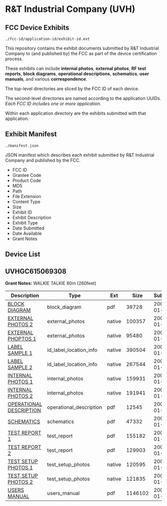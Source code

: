 # R&T Industrial Company (UVH)
## FCC Device Exhibits

```
./fcc-id/application-id/exhibit-id.ext
```

This repository contains the exhibit documents submitted by R&T Industrial Company to (and published by) the FCC as part of the device certification process.

These exhibits can include **internal photos**, **external photos**, **RF test reports**, **block diagrams**, **operational descriptions**, **schematics**, **user manuals**, and various **correspondence**.

The top-level directories are sliced by the FCC ID of each device.

The second-level directories are named according to the application UUIDs. *Each FCC ID includes one or more application.*

Within each application directory are the exhibits submitted with that application. 

## Exhibit Manifest

```
./manifest.json
```

JSON manifest which describes each exhibit submitted by R&T Industrial Company and published by the FCC.

- FCC ID
- Grantee Code
- Product Code
- MD5
- Path
- File Extension
- Content Type
- Size
- Exhibit ID
- Exhibit Description
- Exhibit Type
- Date Submitted
- Date Available
- Grant Notes

## Device List
## UVHGC615069308
**Grant Notes:** WALKIE TALKIE 80m (260feet)

| Description | Type | Ext | Size | Submitted | Available |
| ----------- | ---- | --- | ---- | --------- | --------- |
| [BLOCK DIAGRAM](UVHGC615069308/157d60f45752b243cc4439ac57021ff4/746413.pdf) | block_diagram | pdf | 39728 | 2007-01-11 | 2007-01-11 |
| [EXTERNAL PHOTOS 2](UVHGC615069308/157d60f45752b243cc4439ac57021ff4/746414.native) | external_photos | native | 100357 | 2007-01-11 | 2007-01-11 |
| [EXTERNAL PHOPTOS 1](UVHGC615069308/157d60f45752b243cc4439ac57021ff4/746422.native) | external_photos | native | 95480 | 2007-01-11 | 2007-01-11 |
| [LABEL SAMPLE 1](UVHGC615069308/157d60f45752b243cc4439ac57021ff4/746415.native) | id_label_location_info | native | 390504 | 2007-01-11 | 2007-01-11 |
| [LABEL SAMPLE 2](UVHGC615069308/157d60f45752b243cc4439ac57021ff4/746416.native) | id_label_location_info | native | 267544 | 2007-01-11 | 2007-01-11 |
| [INTERNAL PHOTOS 1](UVHGC615069308/157d60f45752b243cc4439ac57021ff4/746423.native) | internal_photos | native | 159931 | 2007-01-11 | 2007-01-11 |
| [INTERNAL PHOTOS 2](UVHGC615069308/157d60f45752b243cc4439ac57021ff4/746424.native) | internal_photos | native | 191941 | 2007-01-11 | 2007-01-11 |
| [OPERATIONAL DESCRIPTION](UVHGC615069308/157d60f45752b243cc4439ac57021ff4/746417.pdf) | operational_description | pdf | 12545 | 2007-01-11 | 2007-01-11 |
| [SCHEMATICS](UVHGC615069308/157d60f45752b243cc4439ac57021ff4/746418.pdf) | schematics | pdf | 47332 | 2007-01-11 | 2007-01-11 |
| [TEST REPORT 1](UVHGC615069308/157d60f45752b243cc4439ac57021ff4/746419.pdf) | test_report | pdf | 155182 | 2007-01-11 | 2007-01-11 |
| [TEST REPORT 2](UVHGC615069308/157d60f45752b243cc4439ac57021ff4/746420.pdf) | test_report | pdf | 129903 | 2007-01-11 | 2007-01-11 |
| [TEST SETUP PHOTOS 1](UVHGC615069308/157d60f45752b243cc4439ac57021ff4/746425.native) | test_setup_photos | native | 120595 | 2007-01-11 | 2007-01-11 |
| [TEST SETUP PHOTOS 2](UVHGC615069308/157d60f45752b243cc4439ac57021ff4/746426.native) | test_setup_photos | native | 121835 | 2007-01-11 | 2007-01-11 |
| [USERS MANUAL](UVHGC615069308/157d60f45752b243cc4439ac57021ff4/746421.pdf) | users_manual | pdf | 1146102 | 2007-01-11 | 2007-01-11 |
